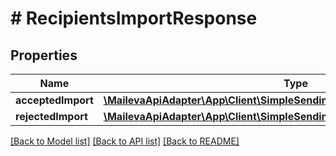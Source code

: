 # # RecipientsImportResponse

## Properties

Name | Type | Description | Notes
------------ | ------------- | ------------- | -------------
**acceptedImport** | [**\MailevaApiAdapter\App\Client\SimpleSendingClient\Model\AcceptedImport[]**](AcceptedImport.md) |  |
**rejectedImport** | [**\MailevaApiAdapter\App\Client\SimpleSendingClient\Model\RejectedImport[]**](RejectedImport.md) |  |

[[Back to Model list]](../../README.md#models) [[Back to API list]](../../README.md#endpoints) [[Back to README]](../../README.md)
